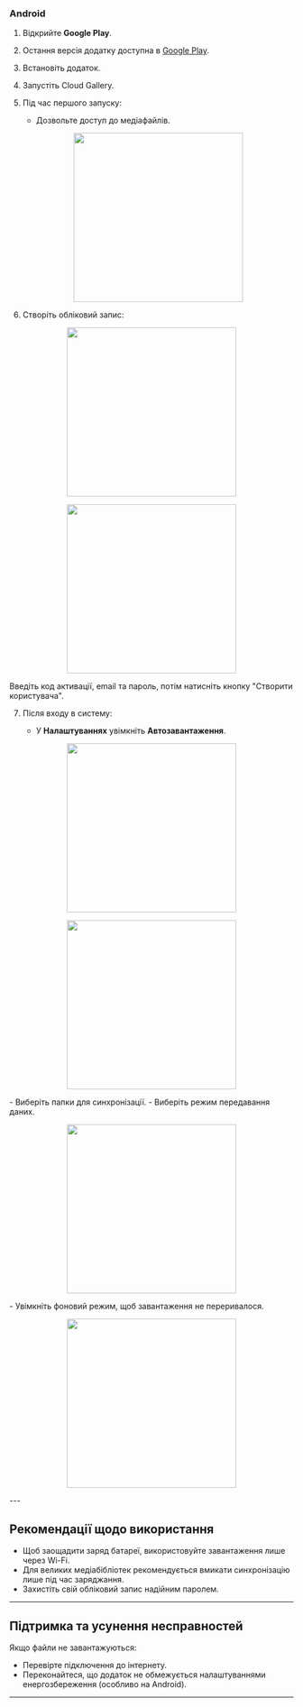 ### Android

1. Відкрийте **Google Play**.

2. Остання версія додатку доступна в [Google Play](https://play.google.com/store/apps/details?id=app.myclick.gallery).

3. Встановіть додаток.

4. Запустіть Cloud Gallery.

5. Під час першого запуску:

   * Дозвольте доступ до медіафайлів.

    <p align="center"><img src="/ru/2025-08-11 13.44.32.jpg" width="300"></p>

6. Створіть обліковий запис:

<p align="center"><img src="/ru/2025-08-11 13.13.08.jpg" width="300"></p> 
<p align="center"><img src="/ru/2025-08-11 13.13.11.jpg" width="300"></p> 
Введіть код активації, email та пароль, потім натисніть кнопку "Створити користувача".

7. Після входу в систему:

   * У **Налаштуваннях** увімкніть **Автозавантаження**.

 <p align="center"><img src="/ru/2025-08-11 13.12.51.jpg" width="300"></p> 
 <p align="center"><img src="/ru/2025-08-11 14.14.56.jpg" width="300"></p> 
   - Виберіть папки для синхронізації.
   - Виберіть режим передавання даних.
    <p align="center"><img src="/ru/2025-08-11 13.13.00.jpg" width="300"></p> 
   - Увімкніть фоновий режим, щоб завантаження не переривалося.
     <p align="center"><img src="/ru/2025-08-2112311311113.jpg" width="300"></p> 
---

## Рекомендації щодо використання

* Щоб заощадити заряд батареї, використовуйте завантаження лише через Wi-Fi.
* Для великих медіабібліотек рекомендується вмикати синхронізацію лише під час заряджання.
* Захистіть свій обліковий запис надійним паролем.

---

## Підтримка та усунення несправностей

Якщо файли не завантажуються:

* Перевірте підключення до інтернету.
* Переконайтеся, що додаток не обмежується налаштуваннями енергозбереження (особливо на Android).

---

